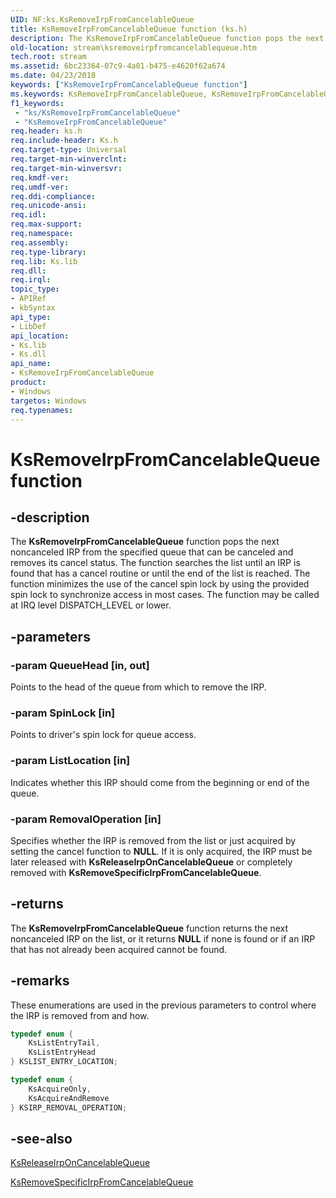 ```yaml
---
UID: NF:ks.KsRemoveIrpFromCancelableQueue
title: KsRemoveIrpFromCancelableQueue function (ks.h)
description: The KsRemoveIrpFromCancelableQueue function pops the next noncanceled IRP from the specified queue that can be canceled and removes its cancel status.
old-location: stream\ksremoveirpfromcancelablequeue.htm
tech.root: stream
ms.assetid: 6bc23364-07c9-4a01-b475-e4620f62a674
ms.date: 04/23/2018
keywords: ["KsRemoveIrpFromCancelableQueue function"]
ms.keywords: KsRemoveIrpFromCancelableQueue, KsRemoveIrpFromCancelableQueue function [Streaming Media Devices], ks/KsRemoveIrpFromCancelableQueue, ksfunc_35dd895b-1a0b-40a2-bc84-cdc2844bd30f.xml, stream.ksremoveirpfromcancelablequeue
f1_keywords:
 - "ks/KsRemoveIrpFromCancelableQueue"
 - "KsRemoveIrpFromCancelableQueue"
req.header: ks.h
req.include-header: Ks.h
req.target-type: Universal
req.target-min-winverclnt: 
req.target-min-winversvr: 
req.kmdf-ver: 
req.umdf-ver: 
req.ddi-compliance: 
req.unicode-ansi: 
req.idl: 
req.max-support: 
req.namespace: 
req.assembly: 
req.type-library: 
req.lib: Ks.lib
req.dll: 
req.irql: 
topic_type:
- APIRef
- kbSyntax
api_type:
- LibDef
api_location:
- Ks.lib
- Ks.dll
api_name:
- KsRemoveIrpFromCancelableQueue
product:
- Windows
targetos: Windows
req.typenames: 
---
```


# KsRemoveIrpFromCancelableQueue function

## -description

The **KsRemoveIrpFromCancelableQueue** function pops the next noncanceled IRP from the specified queue that can be canceled and removes its cancel status. The function searches the list until an IRP is found that has a cancel routine or until the end of the list is reached. The function minimizes the use of the cancel spin lock by using the provided spin lock to synchronize access in most cases. The function may be called at IRQ level DISPATCH_LEVEL or lower.

## -parameters

### -param QueueHead [in, out]

Points to the head of the queue from which to remove the IRP.

### -param SpinLock [in]

Points to driver's spin lock for queue access.

### -param ListLocation [in]

Indicates whether this IRP should come from the beginning or end of the queue.

### -param RemovalOperation [in]

Specifies whether the IRP is removed from the list or just acquired by setting the cancel function to **NULL**. If it is only acquired, the IRP must be later released with **KsReleaseIrpOnCancelableQueue** or completely removed with **KsRemoveSpecificIrpFromCancelableQueue**.

## -returns

The **KsRemoveIrpFromCancelableQueue** function returns the next noncanceled IRP on the list, or it returns **NULL** if none is found or if an IRP that has not already been acquired cannot be found.

## -remarks

These enumerations are used in the previous parameters to control where the IRP is removed from and how.

```cpp
typedef enum {
    KsListEntryTail,
    KsListEntryHead
} KSLIST_ENTRY_LOCATION;

typedef enum {
    KsAcquireOnly,
    KsAcquireAndRemove
} KSIRP_REMOVAL_OPERATION;
```

## -see-also

[KsReleaseIrpOnCancelableQueue](https://docs.microsoft.com/windows-hardware/drivers/ddi/ks/nf-ks-ksreleaseirponcancelablequeue)

[KsRemoveSpecificIrpFromCancelableQueue](https://docs.microsoft.com/windows-hardware/drivers/ddi/ks/nf-ks-ksremovespecificirpfromcancelablequeue)
